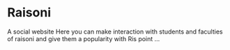 # Raisoni
A social website
Here you can make interaction with students and faculties of raisoni and give them a popularity with Ris point ...
